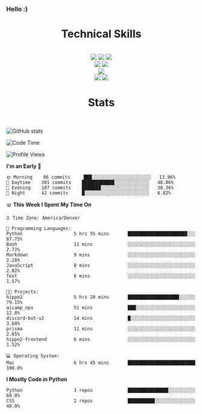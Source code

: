### Hello :)

<div align='center'>
  <h1>Technical Skills</h1><br>
  <img src = "https://img.shields.io/badge/-HTML5-E34F26?style=flat&logo=html5&logoColor=white"> <img src = "https://img.shields.io/badge/-CSS3-1572B6?style=flat&logo=css3&logoColor=white"> <img src="https://img.shields.io/badge/-Bootstrap-563D7C?style=flat&logo=bootstrap&logoColor=white"> <br />
  <img src="https://img.shields.io/badge/-django-black?style=flat&logo=django"> <img src="https://img.shields.io/badge/-Flask-0d7963?style=flat&logo=flask&logoColor=white"> <br/>
  <img src="https://img.shields.io/badge/-Python%203-black?style=flat&logo=python&logoColor=white"> <br/>
  <img src="https://img.shields.io/badge/-Problem%20Solving-ffa804?style=flat"> <img src="https://img.shields.io/badge/-Database%20Management-4d008f?style=flat"> <br>
</div>

<div align='center'>
  <h1>Stats</h1><br>
</div>

![GitHub stats](https://github-readme-stats.vercel.app/api?username=neverabsolute&count_private=true&include_all_commits=true&bg_color=0D1117&text_color=F3F3F3&title_color=E1E1E1)

<!--START_SECTION:waka-->
![Code Time](http://img.shields.io/badge/Code%20Time-470%20hrs%2031%20mins-blue)

![Profile Views](http://img.shields.io/badge/Profile%20Views-1-blue)

**I'm an Early 🐤** 

```text
🌞 Morning    86 commits     ███░░░░░░░░░░░░░░░░░░░░░░   13.96% 
🌆 Daytime    301 commits    ████████████░░░░░░░░░░░░░   48.86% 
🌃 Evening    187 commits    ███████░░░░░░░░░░░░░░░░░░   30.36% 
🌙 Night      42 commits     █░░░░░░░░░░░░░░░░░░░░░░░░   6.82%

```


📊 **This Week I Spent My Time On** 

```text
⌚︎ Time Zone: America/Denver

💬 Programming Languages: 
Python                   5 hrs 55 mins       ██████████████████████░░░   87.75% 
Bash                     11 mins             ░░░░░░░░░░░░░░░░░░░░░░░░░   2.72% 
Markdown                 9 mins              ░░░░░░░░░░░░░░░░░░░░░░░░░   2.28% 
JavaScript               8 mins              ░░░░░░░░░░░░░░░░░░░░░░░░░   2.02% 
Text                     6 mins              ░░░░░░░░░░░░░░░░░░░░░░░░░   1.57%

🐱‍💻 Projects: 
hippo2                   5 hrs 20 mins       ███████████████████░░░░░░   79.15% 
aicamp_ops               51 mins             ███░░░░░░░░░░░░░░░░░░░░░░   12.8% 
discord-bot-v2           14 mins             █░░░░░░░░░░░░░░░░░░░░░░░░   3.68% 
prisma                   11 mins             ░░░░░░░░░░░░░░░░░░░░░░░░░   2.85% 
hippo2-frontend          6 mins              ░░░░░░░░░░░░░░░░░░░░░░░░░   1.52%

💻 Operating System: 
Mac                      6 hrs 45 mins       █████████████████████████   100.0%

```

**I Mostly Code in Python** 

```text
Python                   3 repos             ███████████████░░░░░░░░░░   60.0% 
CSS                      2 repos             ██████████░░░░░░░░░░░░░░░   40.0%

```



<!--END_SECTION:waka-->
